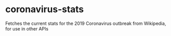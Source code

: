 # coronavirus-stats
Fetches the current stats for the 2019 Coronavirus outbreak from Wikipedia, for use in other APIs
